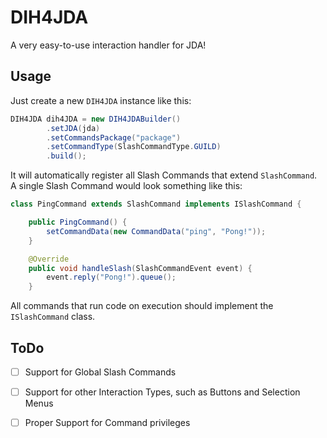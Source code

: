 # DIH4JDA
A very easy-to-use interaction handler for JDA!

## Usage 
Just create a new `DIH4JDA` instance like this:

```java
DIH4JDA dih4JDA = new DIH4JDABuilder()
        .setJDA(jda)
        .setCommandsPackage("package")
        .setCommandType(SlashCommandType.GUILD)
        .build();
```

It will automatically register all Slash Commands that extend `SlashCommand`.  
A single Slash Command would look something like this:

```java
class PingCommand extends SlashCommand implements ISlashCommand {

    public PingCommand() {
        setCommandData(new CommandData("ping", "Pong!"));
    }

    @Override
    public void handleSlash(SlashCommandEvent event) {
        event.reply("Pong!").queue();
    }
```

All commands that run code on execution should implement the `ISlashCommand` class.  

## ToDo

- [ ] Support for Global Slash Commands
- [ ] Support for other Interaction Types, such as Buttons and Selection Menus
- [ ] Proper Support for Command privileges





